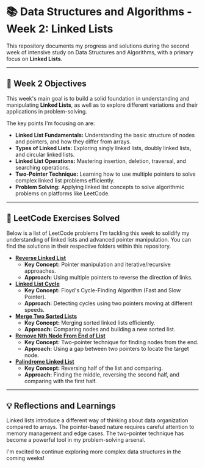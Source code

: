 # 📚 Data Structures and Algorithms - Week 2: Linked Lists

This repository documents my progress and solutions during the second week of intensive study on Data Structures and Algorithms, with a primary focus on **Linked Lists**.

---

## 🎯 Week 2 Objectives

This week's main goal is to build a solid foundation in understanding and manipulating **Linked Lists**, as well as to explore different variations and their applications in problem-solving.

The key points I'm focusing on are:

* **Linked List Fundamentals:** Understanding the basic structure of nodes and pointers, and how they differ from arrays.
* **Types of Linked Lists:** Exploring singly linked lists, doubly linked lists, and circular linked lists.
* **Linked List Operations:** Mastering insertion, deletion, traversal, and searching operations.
* **Two-Pointer Technique:** Learning how to use multiple pointers to solve complex linked list problems efficiently.
* **Problem Solving:** Applying linked list concepts to solve algorithmic problems on platforms like LeetCode.

---

## 🚀 LeetCode Exercises Solved

Below is a list of LeetCode problems I'm tackling this week to solidify my understanding of linked lists and advanced pointer manipulation. You can find the solutions in their respective folders within this repository.

* [**Reverse Linked List**](https://leetcode.com/problems/reverse-linked-list/)
    * **Key Concept:** Pointer manipulation and iterative/recursive approaches.
    * **Approach:** Using multiple pointers to reverse the direction of links.
* [**Linked List Cycle**](https://leetcode.com/problems/linked-list-cycle/)
    * **Key Concept:** Floyd's Cycle-Finding Algorithm (Fast and Slow Pointer).
    * **Approach:** Detecting cycles using two pointers moving at different speeds.
* [**Merge Two Sorted Lists**](https://leetcode.com/problems/merge-two-sorted-lists/)
    * **Key Concept:** Merging sorted linked lists efficiently.
    * **Approach:** Comparing nodes and building a new sorted list.
* [**Remove Nth Node From End of List**](https://leetcode.com/problems/remove-nth-node-from-end-of-list/)
    * **Key Concept:** Two-pointer technique for finding nodes from the end.
    * **Approach:** Using a gap between two pointers to locate the target node.
* [**Palindrome Linked List**](https://leetcode.com/problems/palindrome-linked-list/)
    * **Key Concept:** Reversing half of the list and comparing.
    * **Approach:** Finding the middle, reversing the second half, and comparing with the first half.

---

## 💡 Reflections and Learnings

Linked lists introduce a different way of thinking about data organization compared to arrays. The pointer-based nature requires careful attention to memory management and edge cases. The two-pointer technique has become a powerful tool in my problem-solving arsenal.

I'm excited to continue exploring more complex data structures in the coming weeks! 